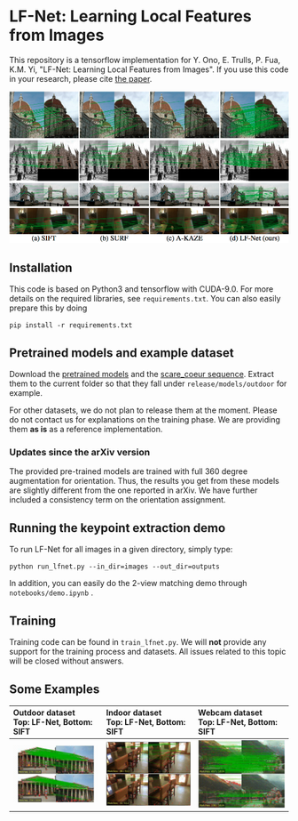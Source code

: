 # LF-Net: Learning Local Features from Images

This repository is a tensorflow implementation  for Y.  Ono, E. Trulls, P. Fua,
K.M. Yi, "LF-Net: Learning Local Features from Images". If you use this code in
your research, please cite [the paper](https://arxiv.org/abs/1805.09662). 


![comparison](/teasers/teasers.png)

## Installation

This code is based on Python3 and tensorflow with CUDA-9.0. For more details on
the required  libraries, see  `requirements.txt`. You  can also  easily prepare
this by doing

```
pip install -r requirements.txt
```

## Pretrained models and example dataset

Download                             the                            [pretrained
models](http://webhome.cs.uvic.ca/~kyi/files/2018/lf-net/pretrained.tar.gz) and
the                                                                [scare_coeur
sequence](http://webhome.cs.uvic.ca/~kyi/files/2018/lf-net/sacre_coeur.tar.gz). Extract
them to the current folder so that they fall under `release/models/outdoor` for
example.

For other datasets, we do not plan to release them at the moment. Please do not
contact us for  explanations on the training phase. We  are providing them **as
is** as a reference implementation.

### Updates since the arXiv version

The provided pre-trained  models are trained with full  360 degree augmentation
for  orientation. Thus,  the results  you get  from these  models are  slightly
different  from  the  one  reported  in  arXiv.  We  have  further  included  a
consistency term on the orientation assignment.

## Running the keypoint extraction demo

To run LF-Net for all images in a given directory, simply type:

```
python run_lfnet.py --in_dir=images --out_dir=outputs
```

In addition, you can easily do the 2-view matching demo through
`notebooks/demo.ipynb` .

## Training

Training code can be found in `train_lfnet.py`. We will **not** provide any
support for the training process and datasets. All issues related to this topic
will be closed without answers.


## Some Examples

| Outdoor dataset</br> Top: LF-Net, Bottom: SIFT | Indoor dataset </br>Top: LF-Net, Bottom: SIFT | Webcam dataset</br>Top: LF-Net, Bottom: SIFT |
|:---------|:--------------------|:----------------|
| ![outdoor](/teasers/sfm_ours_sift.gif)     | ![indoor](/teasers/scannet_ours_sift.gif) | ![webcam](/teasers/webcam_ours_sift.gif) |



